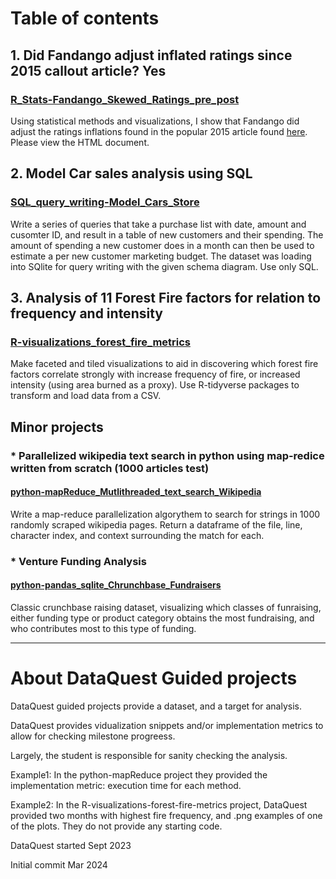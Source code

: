 # Table of contents

## 1. Did Fandango adjust inflated ratings since 2015 callout article? Yes
### [R_Stats-Fandango_Skewed_Ratings_pre_post](/R_Stats-Fandango_Skewed_Ratings_pre_post)

Using statistical methods and visualizations, I show that Fandango did adjust the ratings inflations found in the popular 2015 article found [here](https://fivethirtyeight.com/features/fandango-movies-ratings/). Please view the HTML document.

## 2. Model Car sales analysis using SQL
### [SQL_query_writing-Model_Cars_Store](/SQL_query_writing-Model_Cars_Store)

Write a series of queries that take a purchase list with date, amount and cusomter ID, and result in a table of new customers and their spending. The amount of spending a new customer does in a month can then be used to estimate a per new customer marketing budget.
The dataset was loading into SQlite for query writing with the given schema diagram. Use only SQL.

## 3. Analysis of 11 Forest Fire factors for relation to frequency and intensity
### [R-visualizations_forest_fire_metrics](/R-visualizations_forest_fire_metrics)

Make faceted and tiled visualizations to aid in discovering which forest fire factors correlate strongly with increase frequency of fire, or increased intensity (using area burned as a proxy). Use R-tidyverse packages to transform and load data from a CSV. 

## Minor projects

### * Parallelized wikipedia text search in python using map-redice written from scratch (1000 articles test)
#### [python-mapReduce_Mutlithreaded_text_search_Wikipedia](/python-mapReduce_Mutlithreaded_text_search_Wikipedia)

Write a map-reduce parallelization algorythem to search for strings in 1000 randomly scraped wikipedia pages. Return a dataframe of the file, line, character index, and context surrounding the match for each.

### * Venture Funding Analysis
#### [python-pandas_sqlite_Chrunchbase_Fundraisers](/python-pandas_sqlite_Chrunchbase_Fundraisers)

Classic crunchbase raising dataset, visualizing which classes of funraising, either funding type or product category obtains the most fundraising, and who contributes most to this type of funding.

---

# About DataQuest Guided projects

DataQuest guided projects provide a dataset, and a target for analysis.

DataQuest provides vidualization snippets and/or implementation metrics to allow for checking milestone progreess.

Largely, the student is responsible for sanity checking the analysis.

Example1: In the python-mapReduce project they provided the implementation metric: execution time for each method.

Example2: In the R-visualizations-forest-fire-metrics project, DataQuest provided two months with highest fire frequency, and .png examples of one of the plots.
They do not provide any starting code.

DataQuest started Sept 2023

Initial commit Mar 2024
